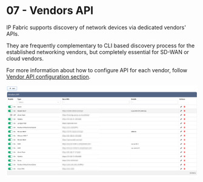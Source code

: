 # 07 - Vendors API

IP Fabric supports discovery of network devices via dedicated vendors' APIs.

They are frequently complementary to CLI based discovery process for the established networking vendors, but completely essential for SD-WAN or cloud vendors.

For more information about how to configure API for each vendor, follow [Vendor API configuration section](../../../IP_Fabric_Settings/advanced/Vendors_API/index.md).

![Vendors API](vapi.png)
